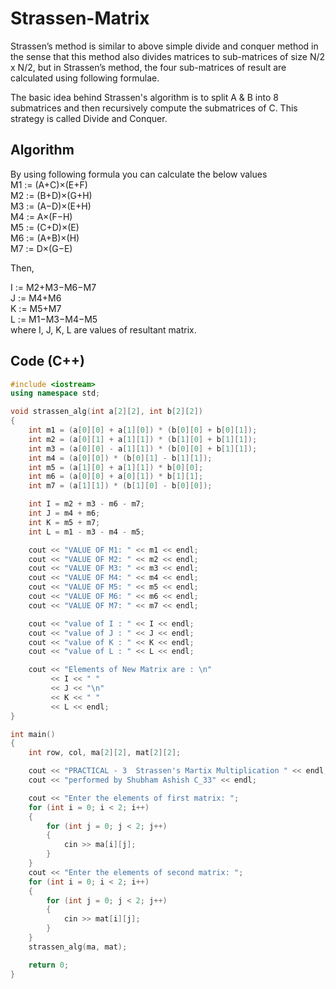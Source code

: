 # Strassen-Matrix
Strassen’s method is similar to above simple divide and conquer method in the sense that this method also divides matrices to sub-matrices of size N/2 x N/2, but in Strassen’s method, the four sub-matrices of result are calculated using following formulae.

The basic idea behind Strassen's algorithm is to split A & B into 8 submatrices and then recursively compute the submatrices of C. This strategy is called Divide and Conquer.

## Algorithm
By using following formula you can calculate the below values \
M1 := (A+C)×(E+F) \
M2 := (B+D)×(G+H)\
M3 := (A−D)×(E+H)\
M4 := A×(F−H)\
M5 := (C+D)×(E)\
M6 := (A+B)×(H)\
M7 := D×(G−E)

Then,

I := M2+M3−M6−M7\
J := M4+M6\
K := M5+M7\
L := M1−M3−M4−M5\
where I, J, K, L are values of resultant matrix.

## Code (C++)
```C++
#include <iostream>
using namespace std;

void strassen_alg(int a[2][2], int b[2][2])
{
    int m1 = (a[0][0] + a[1][0]) * (b[0][0] + b[0][1]);
    int m2 = (a[0][1] + a[1][1]) * (b[1][0] + b[1][1]);
    int m3 = (a[0][0] - a[1][1]) * (b[0][0] + b[1][1]);
    int m4 = (a[0][0]) * (b[0][1] - b[1][1]);
    int m5 = (a[1][0] + a[1][1]) * b[0][0];
    int m6 = (a[0][0] + a[0][1]) * b[1][1];
    int m7 = (a[1][1]) * (b[1][0] - b[0][0]);

    int I = m2 + m3 - m6 - m7;
    int J = m4 + m6;
    int K = m5 + m7;
    int L = m1 - m3 - m4 - m5;

    cout << "VALUE OF M1: " << m1 << endl;
    cout << "VALUE OF M2: " << m2 << endl;
    cout << "VALUE OF M3: " << m3 << endl;
    cout << "VALUE OF M4: " << m4 << endl;
    cout << "VALUE OF M5: " << m5 << endl;
    cout << "VALUE OF M6: " << m6 << endl;
    cout << "VALUE OF M7: " << m7 << endl;

    cout << "value of I : " << I << endl;
    cout << "value of J : " << J << endl;
    cout << "value of K : " << K << endl;
    cout << "value of L : " << L << endl;

    cout << "Elements of New Matrix are : \n"
         << I << " "
         << J << "\n"
         << K << " "
         << L << endl;
}

int main()
{
    int row, col, ma[2][2], mat[2][2];

    cout << "PRACTICAL - 3  Strassen's Martix Multiplication " << endl;
    cout << "performed by Shubham Ashish C_33" << endl;

    cout << "Enter the elements of first matrix: ";
    for (int i = 0; i < 2; i++)
    {
        for (int j = 0; j < 2; j++)
        {
            cin >> ma[i][j];
        }
    }
    cout << "Enter the elements of second matrix: ";
    for (int i = 0; i < 2; i++)
    {
        for (int j = 0; j < 2; j++)
        {
            cin >> mat[i][j];
        }
    }
    strassen_alg(ma, mat);

    return 0;
}



```
